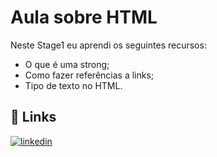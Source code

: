 # Aula sobre HTML

Neste Stage1 eu aprendi os seguintes recursos:
- O que é uma strong;
- Como fazer referências a links;
- Tipo de texto no HTML.

## 🔗 Links
[![linkedin](https://img.shields.io/badge/linkedin-0A66C2?style=for-the-badge&logo=linkedin&logoColor=white)](https://www.linkedin.com/in/lara-smadeski-60a2632a0)